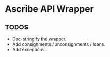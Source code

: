 # Ascribe API Wrapper

## TODOS
- Doc-stringify the wrapper.
- Add consignments / unconsignments / loans.
- Add exceptions.
